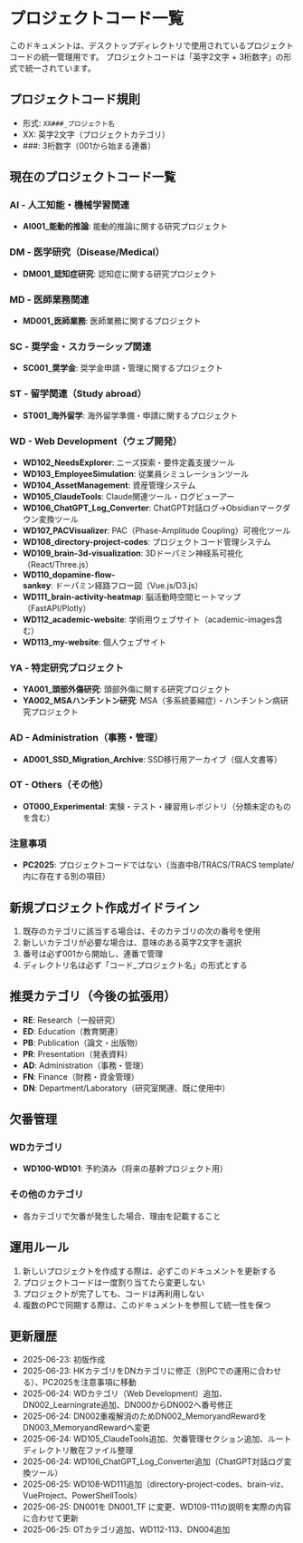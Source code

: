 # プロジェクトコード一覧

このドキュメントは、デスクトップディレクトリで使用されているプロジェクトコードの統一管理用です。
プロジェクトコードは「英字2文字 + 3桁数字」の形式で統一されています。

## プロジェクトコード規則
- 形式: `XX###_プロジェクト名`
- XX: 英字2文字（プロジェクトカテゴリ）
- ###: 3桁数字（001から始まる連番）

## 現在のプロジェクトコード一覧

### AI - 人工知能・機械学習関連
- **AI001_能動的推論**: 能動的推論に関する研究プロジェクト

### DM - 医学研究（Disease/Medical）
- **DM001_認知症研究**: 認知症に関する研究プロジェクト

### MD - 医師業務関連
- **MD001_医師業務**: 医師業務に関するプロジェクト

### SC - 奨学金・スカラーシップ関連
- **SC001_奨学金**: 奨学金申請・管理に関するプロジェクト

### ST - 留学関連（Study abroad）
- **ST001_海外留学**: 海外留学準備・申請に関するプロジェクト

### WD - Web Development（ウェブ開発）
- **WD102_NeedsExplorer**: ニーズ探索・要件定義支援ツール
- **WD103_EmployeeSimulation**: 従業員シミュレーションツール
- **WD104_AssetManagement**: 資産管理システム
- **WD105_ClaudeTools**: Claude関連ツール・ログビューアー
- **WD106_ChatGPT_Log_Converter**: ChatGPT対話ログ→Obsidianマークダウン変換ツール
- **WD107_PACVisualizer**: PAC（Phase-Amplitude Coupling）可視化ツール
- **WD108_directory-project-codes**: プロジェクトコード管理システム
- **WD109_brain-3d-visualization**: 3Dドーパミン神経系可視化（React/Three.js）
- **WD110_dopamine-flow-sankey**: ドーパミン経路フロー図（Vue.js/D3.js）
- **WD111_brain-activity-heatmap**: 脳活動時空間ヒートマップ（FastAPI/Plotly）
- **WD112_academic-website**: 学術用ウェブサイト（academic-images含む）
- **WD113_my-website**: 個人ウェブサイト

### YA - 特定研究プロジェクト
- **YA001_頭部外傷研究**: 頭部外傷に関する研究プロジェクト
- **YA002_MSAハンチントン研究**: MSA（多系統萎縮症）・ハンチントン病研究プロジェクト

### AD - Administration（事務・管理）
- **AD001_SSD_Migration_Archive**: SSD移行用アーカイブ（個人文書等）

### OT - Others（その他）
- **OT000_Experimental**: 実験・テスト・練習用レポジトリ（分類未定のものを含む）

### 注意事項
- **PC2025**: プロジェクトコードではない（当直中B/TRACS/TRACS template/内に存在する別の項目）

## 新規プロジェクト作成ガイドライン

1. 既存のカテゴリに該当する場合は、そのカテゴリの次の番号を使用
2. 新しいカテゴリが必要な場合は、意味のある英字2文字を選択
3. 番号は必ず001から開始し、連番で管理
4. ディレクトリ名は必ず「コード_プロジェクト名」の形式とする

## 推奨カテゴリ（今後の拡張用）
- **RE**: Research（一般研究）
- **ED**: Education（教育関連）
- **PB**: Publication（論文・出版物）
- **PR**: Presentation（発表資料）
- **AD**: Administration（事務・管理）
- **FN**: Finance（財務・資金管理）
- **DN**: Department/Laboratory（研究室関連、既に使用中）

## 欠番管理

### WDカテゴリ
- **WD100-WD101**: 予約済み（将来の基幹プロジェクト用）

### その他のカテゴリ
- 各カテゴリで欠番が発生した場合、理由を記載すること

## 運用ルール

1. 新しいプロジェクトを作成する際は、必ずこのドキュメントを更新する
2. プロジェクトコードは一度割り当てたら変更しない
3. プロジェクトが完了しても、コードは再利用しない
4. 複数のPCで同期する際は、このドキュメントを参照して統一性を保つ

## 更新履歴
- 2025-06-23: 初版作成
- 2025-06-23: HKカテゴリをDNカテゴリに修正（別PCでの運用に合わせる）、PC2025を注意事項に移動
- 2025-06-24: WDカテゴリ（Web Development）追加、DN002_Learningrate追加、DN000からDN002へ番号修正
- 2025-06-24: DN002重複解消のためDN002_MemoryandRewardをDN003_MemoryandRewardへ変更
- 2025-06-24: WD105_ClaudeTools追加、欠番管理セクション追加、ルートディレクトリ散在ファイル整理
- 2025-06-24: WD106_ChatGPT_Log_Converter追加（ChatGPT対話ログ変換ツール）
- 2025-06-25: WD108-WD111追加（directory-project-codes、brain-viz、VueProject、PowerShellTools）
- 2025-06-25: DN001を DN001_TF に変更、WD109-111の説明を実際の内容に合わせて更新
- 2025-06-25: OTカテゴリ追加、WD112-113、DN004追加
